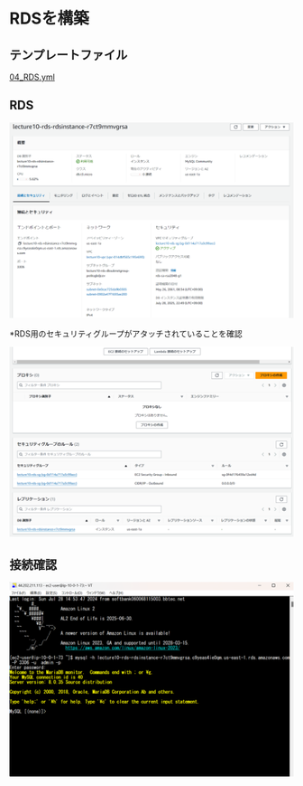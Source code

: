 # RDSを構築

## テンプレートファイル
[04_RDS.yml](./lecture10_CloudFormation_Template/04_rds.yml)

## RDS
![RDS](images/lecture10/04_RDS.png)

*RDS用のセキュリティグループがアタッチされていることを確認

![RDS_SG](images/lecture10/04_RDS_SG.png)


## 接続確認
![接続確認](images/lecture10/99_RDS_connect.png)
